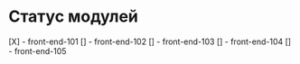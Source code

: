 # Статус модулей
[X] - front-end-101
[] - front-end-102
[] - front-end-103
[] - front-end-104
[] - front-end-105